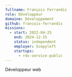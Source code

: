 ```yaml
---
fullname: François Ferrandis
role: Développeur
domaine: Développement
github: francois-ferrandis
missions:
  - start: 2022-04-25
    end: 2024-12-15
    status: independent
    employer: Scopyleft
    startups:
      - rdv-service-public
---
```

Développeur web